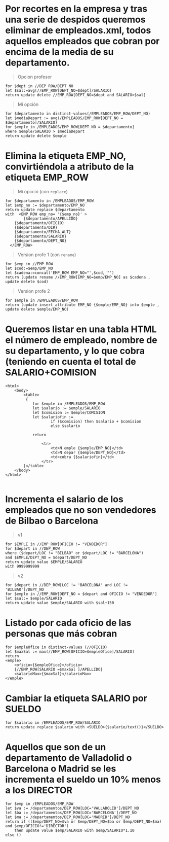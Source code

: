 # Por recortes en la empresa y tras una serie de despidos queremos eliminar de empleados.xml, todos aquellos empleados que cobran por encima de la media de su departamento.

> Opcion profesor
````
for $dept in //DEP_ROW/DEPT_NO
let $sal:=avg(//EMP_ROW[DEPT_NO=$dept]/SALARIO)
return update delete //EMP_ROW[DEPT_NO=$dept and SALARIO>$sal]
````

> Mi opción
````
for $departamento in distinct-values(/EMPLEADOS/EMP_ROW/DEPT_NO)
let $mediaDepart := avg(/EMPLEADOS/EMP_ROW[DEPT_NO = $departamento]/SALARIO)
for $emple in /EMPLEADOS/EMP_ROW[DEPT_NO = $departamento]
where $emple/SALARIO > $mediaDepart
return update delete $emple
````


# Elimina la etiqueta EMP_NO, convirtiéndola a atributo de la etiqueta EMP_ROW
> Mi opcció (con `replace`)
````
for $departamento in /EMPLEADOS/EMP_ROW
let $emp_no := $departamento/EMP_NO
return update replace $departamento
with  <EMP_ROW emp_no= '{$emp_no}' >
    	{$departamento/APELLIDO}
	{$departamento/OFICIO}
	{$departamento/DIR}
	{$departamento/FECHA_ALT}
	{$departamento/SALARIO}
	{$departamento/DEPT_NO}
  </EMP_ROW>
````
> Version profe 1 (con `rename`)
````
for $emp in //EMP_ROW
let $cod:=$emp/EMP_NO
let $cadena:=concat('EMP_ROW EMP_NO="',$cod,'"')
return (update rename //EMP_ROW[EMP_NO=$emp/EMP_NO] as $cadena , update delete $cod)
````
> Version profe 2
````
for $emple in /EMPLEADOS/EMP_ROW
return (update insert attribute EMP_NO {$emple/EMP_NO} into $emple , update delete $emple/EMP_NO)
````


# Queremos listar en una tabla HTML el número de empleado, nombre de su departamento, y lo que cobra (teniendo en cuenta el total de SALARIO+COMISION

````
<html>
	<body>
		<table>
		 {
			for $emple in /EMPLEADOS/EMP_ROW
			let $salario := $emple/SALARIO 
			let $comision := $emple/COMISION
			let $salariofin := 
					if ($comision) then $salario + $comision
					else $salario
			
			return 
			
				<tr>
					<td>N emple {$emple/EMP_NO}</td>
					<td>N depar {$emple/DEPT_NO}</td> 
					<td>cobra {$salariofin}</td> 
				</tr>
		}</table>
	</body>
</html>


````

# Incrementa el salario de los empleados que no son vendedores de Bilbao o Barcelona
> v1
````
for $EMPLE in //EMP_ROW[OFICIO != "VENDEDOR"]
for $depart in //DEP_ROW
where ($depart/LOC != "BILBAO" or $depart/LOC != "BARCELONA")
and $EMPLE/DEPT_NO = $depart/DEPT_NO
return update value $EMPLE/SALARIO 
with 9999999999
````
> v2
````
for $depart in //DEP_ROW[LOC != 'BARCELONA' and LOC != 'BILBAO']/DEPT_NO
for $emple in //EMP_ROW[DEPT_NO = $depart and OFICIO != "VENDEDOR"]
let $sal:= $emple/SALARIO
return update value $emple/SALARIO with $sal+150

````


# Listado por cada oficio de las personas que más cobran

````
for $empleOfice in distinct-values (//OFICIO)
let $maxSal := max(//EMP_ROW[OFICIO=$empleOfice]/SALARIO)
return
<emple>
	<oficio>{$empleOfice}</oficio>
	{//EMP_ROW[SALARIO =$maxSal ]/APELLIDO}
	<salarioMax>{$maxSal}</salarioMax>
</emple>
````

# Cambiar la etiqueta SALARIO por SUELDO

````
for $salario in /EMPLEADOS/EMP_ROW/SALARIO
return update replace $salario with <SUELDO>{$salario/text()}</SUELDO>
````

# Aquellos que son de un departamento de Valladolid o Barcelona o Madrid se les incrementa el sueldo un 10% menos a los DIRECTOR

````
for $emp in /EMPLEADOS/EMP_ROW
let $va := /departamentos/DEP_ROW[LOC='VALLADOLID']/DEPT_NO
let $ba := /departamentos/DEP_ROW[LOC='BARCELONA']/DEPT_NO
let $ma := /departamentos/DEP_ROW[LOC='MADRID']/DEPT_NO
return if (($emp/DEPT_NO=$va or $emp/DEPT_NO=$ba or $emp/DEPT_NO=$ma) and $emp/OFICIO!='DIRECTOR') 
	then update value $emp/SALARIO with $emp/SALARIO*1.10
else ()
````







